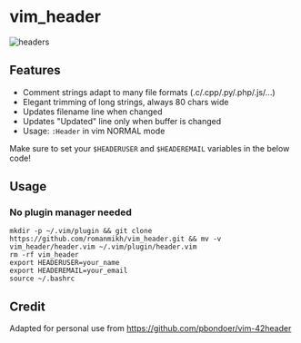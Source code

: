 # vim_header

![headers](https://i.imgur.com/K2qfbPe.png)

## Features
* Comment strings adapt to many file formats (.c/.cpp/.py/.php/.js/...)
* Elegant trimming of long strings, always 80 chars wide
* Updates filename line when changed
* Updates "Updated" line only when buffer is changed
* Usage: `:Header` in vim NORMAL mode

Make sure to set your `$HEADERUSER` and `$HEADEREMAIL` variables in the below code!

## Usage 

### No plugin manager needed

```
mkdir -p ~/.vim/plugin && git clone https://github.com/romanmikh/vim_header.git && mv -v vim_header/header.vim ~/.vim/plugin/header.vim
rm -rf vim_header
export HEADERUSER=your_name
export HEADEREMAIL=your_email
source ~/.bashrc
```

## Credit
Adapted for personal use from https://github.com/pbondoer/vim-42header